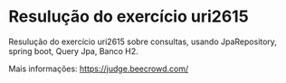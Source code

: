 # Resulução do exercício uri2615

Resulução do exercício uri2615 sobre consultas, usando JpaRepository, spring boot, Query Jpa, Banco H2.

Mais informações: https://judge.beecrowd.com/
